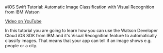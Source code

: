 #iOS Swift Tutorial: Automatic Image Classification with Visual Recognition from IBM Watson

[Video on YouTube](https://youtu.be/cBMdEbbaiv4)

In this tutorial you are going to learn how you can use the Watson Developer Cloud iOS SDK from IBM and it's Visual Recognition feature to automatically classify images. That means that your app can tell if an image shows e.g. people or a city. 
